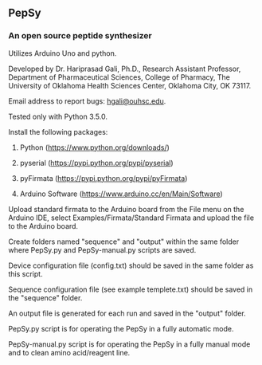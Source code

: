 ## PepSy
### An open source peptide synthesizer

Utilizes Arduino Uno and python.

Developed by Dr. Hariprasad Gali, Ph.D., Research Assistant Professor, Department of Pharmaceutical Sciences, College of Pharmacy, The University of Oklahoma Health Sciences Center, Oklahoma City, OK 73117.

Email address to report bugs: hgali@ouhsc.edu.

Tested only with Python 3.5.0.


Install the following packages:

1) Python (https://www.python.org/downloads/)

2) pyserial (https://pypi.python.org/pypi/pyserial)

3) pyFirmata (https://pypi.python.org/pypi/pyFirmata)

4) Arduino Software (https://www.arduino.cc/en/Main/Software)


Upload standard firmata to the Arduino board from the File menu on the Arduino IDE, select Examples/Firmata/Standard Firmata and upload the file to the Arduino board.

Create folders named "sequence" and "output" within the same folder where PepSy.py and PepSy-manual.py scripts are saved.

Device configuration file (config.txt) should be saved in the same folder as this script.

Sequence configuration file (see example templete.txt) should be saved in the "sequence" folder.

An output file is generated for each run and saved in the "output" folder.

PepSy.py script is for operating the PepSy in a fully automatic mode.

PepSy-manual.py script is for operating the PepSy in a fully manual mode and to clean amino acid/reagent line.
